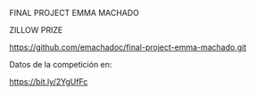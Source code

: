 FINAL PROJECT EMMA MACHADO

ZILLOW PRIZE

https://github.com/emachadoc/final-project-emma-machado.git

Datos de la competición en:

https://bit.ly/2YgUfFc

